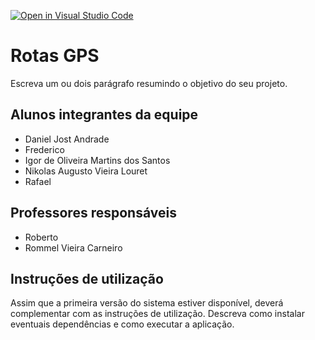 [![Open in Visual Studio Code](https://classroom.github.com/assets/open-in-vscode-f059dc9a6f8d3a56e377f745f24479a46679e63a5d9fe6f495e02850cd0d8118.svg)](https://classroom.github.com/online_ide?assignment_repo_id=453591&assignment_repo_type=GroupAssignmentRepo)
# Rotas GPS

Escreva um ou dois  parágrafo resumindo o objetivo do seu projeto.

## Alunos integrantes da equipe

* Daniel Jost Andrade
* Frederico
* Igor de Oliveira Martins dos Santos
* Nikolas Augusto Vieira Louret
* Rafael

## Professores responsáveis

* Roberto 
* Rommel Vieira Carneiro

## Instruções de utilização

Assim que a primeira versão do sistema estiver disponível, deverá complementar com as instruções de utilização. Descreva como instalar eventuais dependências e como executar a aplicação.
